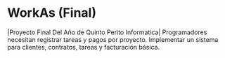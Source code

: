 # WorkAs (Final)
|Proyecto Final Del Año de Quinto Perito Informatica|   Programadores necesitan registrar tareas y pagos por proyecto. Implementar un sistema para clientes, contratos, tareas y facturación básica.
